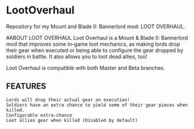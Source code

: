 # LootOverhaul
Repository for my Mount and Blade II: Bannerlord mod: LOOT OVERHAUL.

#ABOUT LOOT OVERHAUL
Loot Overhaul is a Mount & Blade II: Bannerlord mod that improves some in-game loot mechanics, as making lords drop their gear when executed or being able to configure the gear dropped by soldiers in battle. It also allows you to loot dead allies, too!

Loot Overhaul is compatible with both Master and Beta branches.

## FEATURES

    ﻿Lords will drop their actual gear on execution!
    Soldiers have an extra chance to yield some of their gear pieces when killed.
    Configurable extra-chance
    Loot allies gear when killed (Disabled by default)
